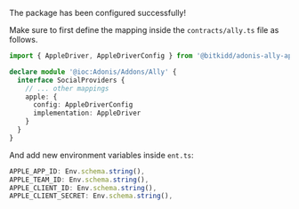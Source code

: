 The package has been configured successfully!

Make sure to first define the mapping inside the `contracts/ally.ts` file as follows.

```ts
import { AppleDriver, AppleDriverConfig } from '@bitkidd/adonis-ally-apple/build/standalone'

declare module '@ioc:Adonis/Addons/Ally' {
  interface SocialProviders {
    // ... other mappings
    apple: {
      config: AppleDriverConfig
      implementation: AppleDriver
    }
  }
}
```

And add new environment variables inside `ent.ts`:

```ts
APPLE_APP_ID: Env.schema.string(),
APPLE_TEAM_ID: Env.schema.string(),
APPLE_CLIENT_ID: Env.schema.string(),
APPLE_CLIENT_SECRET: Env.schema.string(),
```
